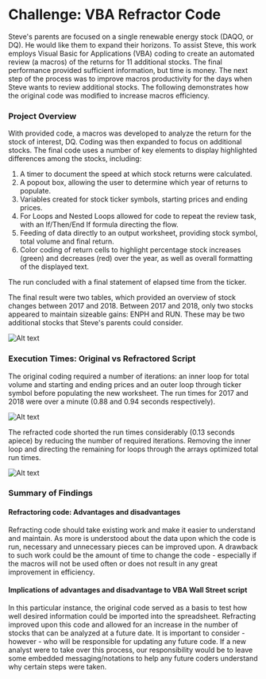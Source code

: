# Challenge: VBA Refractor Code
Steve's parents are focused on a single renewable energy stock (DAQO, or DQ). He would like them to expand their horizons. To assist Steve, this work employs Visual Basic for Applications (VBA) coding to create an automated review (a macros) of the returns for 11 additional stocks. The final performance provided sufficient information, but time is money. The next step of the process was to improve macros productivity for the days when Steve wants to review additional stocks. The following demonstrates how the original code was modified to increase macros efficiency.

### Project Overview
With provided code, a macros was developed to analyze the return for the stock of interest, DQ. Coding was then expanded to focus on additional stocks. The final code uses a number of key elements to display highlighted differences among the stocks, including:
1. A timer to document the speed at which stock returns were calculated.
2. A popout box, allowing the user to determine which year of returns to populate.
3. Variables created for stock ticker symbols, starting prices and ending prices.
4. For Loops and Nested Loops allowed for code to repeat the review task, with an If/Then/End If formula directing the flow.
5. Feeding of data directly to an output worksheet, providing stock symbol, total volume and final return.
6. Color coding of return cells to highlight percentage stock increases (green) and decreases (red) over the year, as well as overall formatting of the displayed text.

The run concluded with a final statement of elapsed time from the ticker.

The final result were two tables, which provided an overview of stock changes between 2017 and 2018.
Between 2017 and 2018, only two stocks appeared to maintain sizeable gains: ENPH and RUN. These may be two additional stocks that Steve's parents could consider.
   
![Alt text](https://user-images.githubusercontent.com/30667001/147508707-35852e8f-7d4d-4d90-b5b7-04b16a5f398b.png)
   
### Execution Times: Original vs Refractored Script
The original coding required a number of iterations: an inner loop for total volume and starting and ending prices and an outer loop through ticker symbol before populating the new worksheet. The run times for 2017 and 2018 were over a minute (0.88 and 0.94 seconds respectively).

![Alt text](https://user-images.githubusercontent.com/30667001/147583905-4e58781a-9da0-4527-89e1-40e3082b5707.png)

The refracted code shorted the run times considerably (0.13 seconds apiece) by reducing the number of required iterations. Removing the inner loop and directing the remaining for loops through the arrays optimized total run times.

![Alt text](https://user-images.githubusercontent.com/30667001/147586355-669eca00-80c2-408d-8f68-4c9ee1b59649.png)
 
 ### Summary of Findings
 #### Refractoring code: Advantages and disadvantages
 Refracting code should take existing work and make it easier to understand and maintain. As more is understood about the data upon which the code is run, necessary and unnecessary pieces can be improved upon. A drawback to such work could be the amount of time to change the code - especially if the macros will not be used often or does not result in any great improvement in efficiency.
   
 #### Implications of advantages and disadvantage to VBA Wall Street script
In this particular instance, the original code served as a basis to test how well desired information could be imported into the spreadsheet. Refracting improved upon this code and allowed for an increase in the number of stocks that can be analyzed at a future date. It is important to consider - however - who will be responsible for updating any future code. If a new analyst were to take over this process, our responsibility would be to leave some embedded messaging/notations to help any future coders understand why certain steps were taken.
